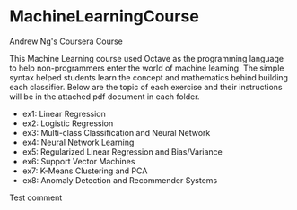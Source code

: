 # MachineLearningCourse
Andrew Ng's Coursera Course

This Machine Learning course used Octave as the programming language to help non-programmers enter the world of machine learning.  The simple syntax helped students learn the concept and mathematics behind building each classifier.  Below are the topic of each exercise and their instructions will be in the attached pdf document in each folder.

* ex1: Linear Regression
* ex2: Logistic Regression
* ex3: Multi-class Classification and Neural Network
* ex4: Neural Network Learning
* ex5: Regularized Linear Regression and Bias/Variance
* ex6: Support Vector Machines
* ex7: K-Means Clustering and PCA
* ex8: Anomaly Detection and Recommender Systems

Test comment